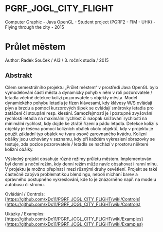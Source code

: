 # PGRF_JOGL_CITY_FLIGHT
Computer Graphic - Java OpenGL - Student project (PGRF2 - FIM - UHK) - Flying through the city - 2015

# Průlet městem
Author: Radek Souček / AI3 / 3. ročník studia / 2015

## Abstrakt
Cílem semestrálního projektu „Průlet městem“ v prostředí Java OpenGL bylo vymodelování části města a dynamický pohyb v něm v roli pozorovatele / letadla včetně detekce kolizí pozorovatele s objekty města. Model dynamického pohybu letadla je řízen klávesami, kdy klávesy W/S ovládají plyn a brzdu a pomocí kurzorových šipek se ovládají směrovky letadla pro zatáčení či stoupání resp. klesání. Samozřejmostí je i postupné zvyšování rychlosti letadla na maximální rychlost či naopak snižování rychlosti na minimální rychlost, kdy dojde ke ztrátě řízení a pádu letadla. Detekce kolizí s objekty je řešena pomocí kolizních obálek okolo objektů, kdy v projektu je použit základní typ obálek ve tvaru osově zarovnaného kvádru. Kolizní obálky jsou uchovány v seznamu, kdy při každém vykreslení obrazovky se testuje, zda pozice pozorovatele / letadla se nachází v prostoru některé kolizní obálky.

Výsledný projekt obsahuje různé režimy průletu městem. Implementován byl denní a noční režim, kdy denní režim může navíc obsahovat i ranní mlhu. V projektu je možno přepínat i mezi různými druhy osvětlení. Projekt se také částečně zabývá problematikou blendingu, neboli míchání barev a správného postupného vykreslování, kde to je znázorněno např. na modelu autobusu či stromu.

Ovládání / Controls: [https://github.com/xDx11/PGRF_JOGL_CITY_FLIGHT/wiki/Controls](https://github.com/xDx11/PGRF_JOGL_CITY_FLIGHT/wiki/Controls)

Ukázky / Examples: [https://github.com/xDx11/PGRF_JOGL_CITY_FLIGHT/wiki/Examples](https://github.com/xDx11/PGRF_JOGL_CITY_FLIGHT/wiki/Examples)
